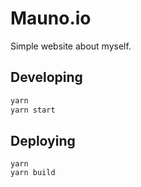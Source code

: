 # Mauno.io

Simple website about myself.

## Developing

```sh
yarn
yarn start
```

## Deploying
```
yarn
yarn build
```
